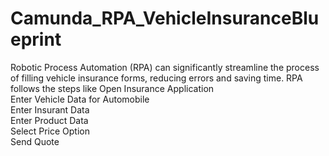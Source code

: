 # Camunda_RPA_VehicleInsuranceBlueprint
Robotic Process Automation (RPA) can significantly streamline the process of filling vehicle insurance forms, reducing errors and saving time. RPA follows the steps like 
Open Insurance Application     
Enter Vehicle Data for Automobile     
Enter Insurant Data     
Enter Product Data     
Select Price Option     
Send Quote
